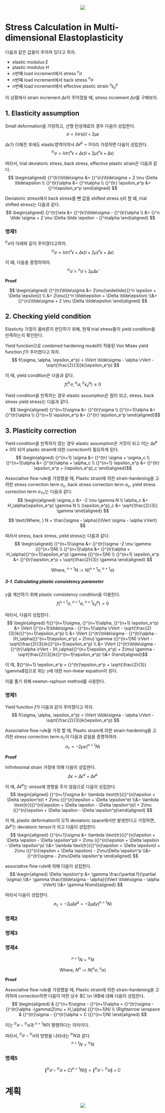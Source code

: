 <p align = "center">
<img src = "./image/2022.09.16_5.png">
</p>

# Stress Calculation in Multi-dimensional Elastoplasticity
다음과 같은 값들이 주어져 있다고 하자.
* elastic modulus $E$
* plastic modulus $H$
* $n$번째 load increment에서 stress ${}^n\sigma$
* $n$번째 load increment에서 back stress ${}^n\alpha$
* $n$번째 load increment에서 effective plastic strain ${}^n\epsilon_e^p$

이 상황에서 strain increment $\Delta \epsilon$이 주어졌을 때, stress increment $\Delta \sigma$를 구해보자.

## 1. Elasticity assumption
Small deformation을 가정하고, 선형 탄성재료의 경우 다음이 성립한다.
$$ \sigma = \lambda \text{tr}(\epsilon)I + 2\mu \epsilon $$

$\Delta \epsilon$가 더해진 후에도 elastic영역이여서 $\Delta \epsilon^p = 0$이라 가정하면 다음이 성립한다.
$$ {}^{tr} \sigma = \lambda \text{tr}({}^n \epsilon + \Delta \epsilon)I + 2\mu ({}^n \epsilon + \Delta \epsilon) $$

따라서, trial deviatoric stress, back stress, effective plastic strain은 다음과 같다.
$$ \begin{aligned} {}^{tr}\tilde\sigma &= {}^{n}\tilde\sigma + 2 \mu \Delta \tilde\epsilon \\ {}^{tr}\alpha &= {}^n\alpha \\ {}^{tr} \epsilon_e^p &= {}^n\epsilon_e^p \end{aligned}  $$


Deviatoric stress에서 back stress를 뺀 값을 shifted stress $\eta$라 할 떄, trial shifted stress는 다음과 같다.
$$ \begin{aligned} {}^{tr}\eta &= {}^{tr}\tilde\sigma - {}^{tr}\alpha \\ &= {}^n \tilde \sigma + 2 \mu \Delta \tilde \epsilon - {}^n\alpha \end{aligned}  $$

### 명제1
${}^{tr} \sigma$이 아래와 같이 주어졌다고하자.
$$ {}^{tr} \sigma = \lambda \text{tr}({}^n \epsilon + \Delta \epsilon)I + 2\mu ({}^n \epsilon + \Delta \epsilon) $$

이 떄, 다음을 증명하여라.
$$ {}^{tr}\tilde\sigma = {}^{n}\tilde\sigma + 2 \mu \Delta \tilde\epsilon $$

**Proof**

$$ \begin{aligned} {}^{tr}\tilde\sigma &= 2\mu(\widetilde{{}^n \epsilon + \Delta \epsilon}) \\ &= 2\mu({}^n \tilde\epsilon + \Delta \tilde\epsilon) \\&= {}^{n}\tilde\sigma + 2 \mu \Delta \tilde\epsilon \end{aligned} $$

## 2. Checking yield condition
Elasticity 가정이 옳바른지 판단하기 위해, 현재 trial stress들이 yield condition을 만족하는지 확인한다.

Yield function으로 combined hardening model이 적용된 Von Mises yield function $f$가 주어졌다고 하자.
$$ f(\sigma, \alpha, \epsilon_e^p) = \lVert \tilde\sigma - \alpha \rVert - \sqrt{\frac{2}{3}}k(\epsilon_e^p) $$

이 때, yield condition은 다음과 같다.
$$ f({}^{tr}\sigma, {}^{tr}\alpha, {}^{tr}\epsilon_e^p) \le 0 $$

Yield condition을 만족하는 경우 elastic assumption은 참이 되고, stress, back stress yield stress는 다음과 같다.
$$ \begin{aligned} {}^{n+1}\sigma &= {}^{tr}\sigma \\ {}^{n+1}\alpha &= {}^{tr}\alpha \\ {}^{n+1} \epsilon_e^p &= {}^{tr} \epsilon_e^p \end{aligned}$$

## 3. Plasticity correction
Yield condition을 만족하지 않는 경우 elastic assumption은 거짓이 되고 이는 $\Delta \epsilon^p \neq 0$이 되어 plastic strain에 대한 correction이 필요하게 된다. 
$$ \begin{aligned} {}^{n+1} \sigma &= {}^{tr} \sigma + \sigma_c \\ {}^{n+1}\alpha &= {}^{tr}\alpha + \alpha_c \\ {}^{n+1} \epsilon_e^p &= {}^{tr} \epsilon_e^p + (\epsilon_e^p)_c \end{aligned}$$

Associative flow rule을 가정했을 때, Plastic strain에 의한 strain-hardening을 고려한 stress correction term $\sigma_c$, back stress correction term $\alpha_c$, yield stress correction term ${\sigma_Y}_c$는 다음과 같다.
$$ \begin{aligned} \sigma_c &= -2 \mu \gamma N \\  \alpha_c &= H_\alpha(\epsilon_e^p) \gamma N \\ (\epsilon_e^p)_c &= \sqrt{\frac{2}{3}} \gamma \end{aligned} $$

$$ \text{Where, } N = \frac{\sigma - \alpha}{\lVert \sigma - \alpha \rVert} $$

따라서 stress, back stress, yield stress는 다음과 같다.
$$ \begin{aligned} {}^{n+1}\sigma &= {}^{tr}\sigma -2 \mu \gamma ({}^{n+1}N) \\ {}^{n+1}\alpha &= {}^{tr}\alpha + H_\alpha({}^{n+1}\epsilon_e^p) \gamma ({}^{n+1}N) \\ {}^{n+1} \epsilon_e^p &= {}^{tr}\epsilon_e^p + \sqrt{\frac{2}{3}} \gamma \end{aligned} $$

$$ \text {Where, } {}^{n+1}N := N({}^{n+1}\sigma, {}^{n+1}\alpha)$$


##### 3-1. Calculating plastic consistency parameter
$\gamma$을 계산하기 위해 plastic consistency condition을 이용한다.
$$  f({}^{n+1}\sigma, {}^{n+1}\alpha, {}^{n+1} \epsilon_e^p) = 0 $$

따라서, 다음이 성립한다.
$$ \begin{aligned} f({}^{n+1}\sigma, {}^{n+1}\alpha, {}^{n+1} \epsilon_e^p) &= \lVert {}^{n+1}\tilde\sigma - {}^{n+1}\alpha \rVert - \sqrt{\frac{2}{3}}k({}^{n+1}\epsilon_e^p) \\ &= \lVert {}^{tr}\tilde\sigma - {}^{tr}\alpha - (H_\alpha({}^{n+1}\epsilon_e^p) + 2\mu) \gamma ({}^{n+1}N) \rVert - \sqrt{\frac{2}{3}}k({}^{n+1}\epsilon_e^p) \\ &= \lVert {}^{tr}\tilde\sigma - {}^{tr}\alpha \rVert - (H_\alpha({}^{n+1}\epsilon_e^p) + 2\mu) \gamma - \sqrt{\frac{2}{3}}k({}^{n+1}\epsilon_e^p) \\&= 0\end{aligned}$$

이 때, ${}^{n+1} \epsilon_e^p = {}^{tr}\epsilon_e^p + \sqrt{\frac{2}{3}} \gamma$임으로 위는 $\gamma$에 대한 non-linear equation이 된다.

이를 풀기 위해 newton-raphson method를 사용한다.

### 명제1
Yield function $f$가 다음과 같이 주어졌다고 하자.
$$ f(\sigma, \alpha, \epsilon_e^p) = \lVert \tilde\sigma - \alpha \rVert - \sqrt{\frac{2}{3}}k(\epsilon_e^p) $$

Associative flow rule을 가정 할 때, Plastic strain에 의한 strain-hardening을 고려한 stress correction term $\sigma_c$이 다음과 같음을 증명하여라.
$$ \sigma_c = -2 \mu \gamma ({}^{n+1}N) $$

**Proof**

Infinitesimal strain 가정에 의해 다음이 성립한다.
$$ \Delta \epsilon = \Delta \epsilon^e + \Delta \epsilon^p $$

이 때, $\Delta \epsilon^p$는 stress에 영향을 주지 않음으로 다음이 성립한다.
$$ \begin{aligned} {}^{n+1}\sigma &= \lambda \text{tr}({}^{n}\epsilon +  \Delta \epsilon^e)I + 2\mu ({}^{n}\epsilon + \Delta \epsilon^e) \\&= \lambda \text{tr}({}^{n}\epsilon + \Delta \epsilon - \Delta \epsilon^p)I + 2\mu ({}^{n}\epsilon + \Delta \epsilon - \Delta \epsilon^p)\end{aligned} $$

이 때, plastic deformation이 오직 deviatoric space에서만 발생한다고 가정하면, $\Delta \epsilon^p$는 deviatoric tensor가 되고 다음이 성립한다.
$$ \begin{aligned} {}^{n+1}\sigma &= \lambda \text{tr}({}^{n}\epsilon + \Delta \epsilon - \Delta \epsilon^p)I + 2\mu ({}^{n}\epsilon + \Delta \epsilon - \Delta \epsilon^p) \\&= \lambda \text{tr}({}^{n}\epsilon + \Delta \epsilon)I + 2\mu ({}^{n}\epsilon + \Delta \epsilon) - 2\mu\Delta \epsilon^p \\&= {}^{tr}\sigma - 2\mu\Delta \epsilon^p \end{aligned} $$

associative flow rule에 의해 다음이 성립한다.
$$ \begin{aligned} \Delta \epsilon^p &= \gamma \frac{\partial f}{\partial \sigma} \\&= \gamma \frac{\tilde\sigma - \alpha}{\lVert \tilde\sigma - \alpha \rVert} \\&= \gamma N\end{aligned} $$

따라서 다음이 성립한다.
$$ \sigma_c = -2 \mu \Delta \epsilon^p = -2\mu \Delta \gamma ({}^{n+1}N) $$




### 명제2

### 명제3

### 명제4
$$ {}^{n+1}N = {}^{tr}N $$

$$ \text {Where, } N^{n} := N({}^{n}\sigma, {}^{n}\alpha)$$

**Proof**

Associative flow rule을 가정했을 때, Plastic strain에 의한 strain-hardening을 고려하여 correction하면 다음이 어떤 상수 $C \in \R$에 대해 다음이 성립한다.
$$ \begin{aligned} & {}^{n+1}\sigma - {}^{n+1}\alpha = {}^{tr}\sigma - {}^{tr}\alpha -\gamma(2\mu + H_\alpha) ({}^{n+1}N) \\ \Rightarrow \enspace & {}^{tr}\sigma - {}^{tr}\alpha = C ({}^{n+1}N) \end{aligned} $$


이는 ${}^{tr}\sigma - {}^{tr}\alpha$과 ${}^{n+1}N$이 평행하다는 의미이다.

따라서,  ${}^{tr}\sigma - {}^{tr}\alpha$의 방향을 나타내는 ${}^{tr}N$과 같다.
$$ {}^{n+1}N = {}^{tr}N $$

### 명제5
$$ \lVert {}^{tr}\tilde\sigma - {}^{tr}\alpha + C ({}^{n+1}N) \rVert = \lVert {}^{tr}\tilde\sigma - {}^{tr}\alpha \rVert + C $$


# 계획

<p align = "center">
<img src = "./image/2022.09.16_5.png">
</p>